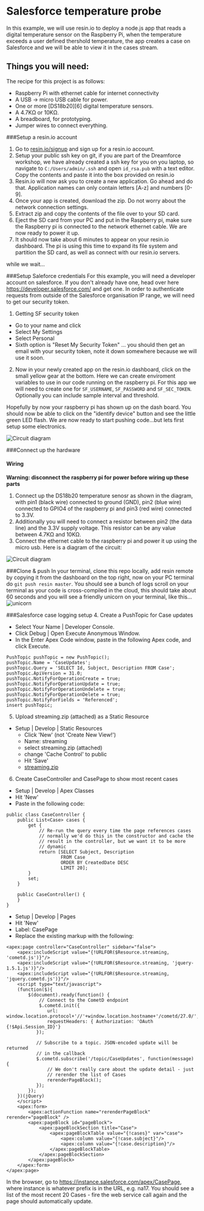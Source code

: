 # Salesforce temperature probe
In this example, we will use resin.io to deploy a node.js app that reads a digital temperature sensor on the Raspberry Pi, when the temperature exceeds a user defined thershold temperature, the app creates a case on Salesforce and we will be able to view it in the cases stream.

## Things you will need:

The recipe for this project is as follows:

* Raspberry Pi with ethernet cable for internet connectivity 
* A USB -> micro USB cable for power.
* One or more [DS18b20][6] digital temperature sensors.
* A 4.7KΩ or 10KΩ.
* A breadboard, for prototyping.
* Jumper wires to connect everything.

###Setup a resin.io account
1. Go to [resin.io/signup](https://alpha.resin.io/signup) and sign up for a resin.io account.
1. Setup your public ssh key on git, if you are part of the Dreamforce workshop, we have already created a ssh key for you on you laptop, so navigate to `C:/Users/admin/.ssh` and open `id_rsa.pub` with a text editor. Copy the contents and paste it into the box provided on resin.io
2. Resin.io will now ask you to create a new application. Go ahead and do that. Application names can only contain letters [A-z] and numbers [0-9].
3. Once your app is created, download the zip. Do not worry about the network connection settings.
4. Extract zip and copy the contents of the file over to your SD card.
5. Eject the SD card from your PC and put in the Raspberry pi, make sure the Raspberry pi is connected to the network ethernet cable. We are now ready to power it up.
6. It should now take about 6 minutes to appear on your resin.io dashboard. The pi is using this time to expand its file system and partition the SD card, as well as connect with our resin.io servers.

while we wait...

###Setup Saleforce credentials
For this example, you will need a developer account on salesforce. If you don't already have one, head over here https://developer.salesforce.com/ and get one.
In order to authenticate requests from outside of the Salesforce organisation IP range, we will need to get our security token.
1. Getting SF security token
 + Go to your name and click
 + Select My Settings
 + Select Personal
 + Sixth option is "Reset My Security Token"
... you should then get an email with your security token, note it down somewhere because we will use it soon.

2. Now in your newly created app on the resin.io dashboard, click on the small yellow gear at the bottom. Here we can create enviroment variables to use in our code running on the raspberry pi. For this app we will need to create one for `SF_USERNAME`, `SF_PASSWORD` and `SF_SEC_TOKEN`. Optionally you can include sample interval and threshold.

Hopefully by now your raspberry pi has shown up on the dash board. You should now be able to click on the "identify device" button and see the little green LED flash. We are now ready to start pushing code...but lets first setup some electronics.

![Circuit diagram](/docs/images/env_vars.png)

###Connect up the hardware
#### Wiring

**Warning: disconnect the raspberry pi for power before wiring up these parts**

1. Connect up the DS18b20 temperature senosr as shown in the diagram, with pin1 (black wire) connected to ground (GND), pin2 (blue wire) connected to GPIO4 of the raspberry pi and pin3 (red wire) connected to 3.3V. 
1. Additionally you will need to connect a resistor between pin2 (the data line) and the 3.3V supply voltage. This resistor can be any value between 4.7KΩ and 10KΩ.
1. Connect the ethernet cable to the raspberry pi and power it up using the micro usb.
Here is a diagram of the circuit:

![Circuit diagram](/docs/images/diagram.png)


###Clone & push
In your terminal, clone this repo locally, add resin remote by copying it from the dashboard on the top right, now on your PC terminal do `git push resin master`.
You should see a bunch of logs scroll on your terminal as your code is cross-compiled in the cloud, this should take about 60 seconds and you will see a friendly unicorn on your terminal, like this...
![unicorn](/docs/images/unicorn.png)


###Salesforce case logging setup
4. Create a PushTopic for Case updates

 - Select Your Name | Developer Console.
 - Click Debug | Open Execute Anonymous Window.
 - In the Enter Apex Code window, paste in the following Apex code, and click Execute.

```
PushTopic pushTopic = new PushTopic();
pushTopic.Name = 'CaseUpdates';
pushTopic.Query = 'SELECT Id, Subject, Description FROM Case';
pushTopic.ApiVersion = 31.0;
pushTopic.NotifyForOperationCreate = true;
pushTopic.NotifyForOperationUpdate = true;
pushTopic.NotifyForOperationUndelete = true;
pushTopic.NotifyForOperationDelete = true;
pushTopic.NotifyForFields = 'Referenced';
insert pushTopic;
```

5. Upload streaming.zip (attached) as a Static Resource
 - Setup | Develop | Static Resources
   - Click 'New' (not 'Create New View!')
   - Name: streaming
   - select streaming.zip (attached)
   - change 'Cache Control' to public
   - Hit 'Save'
   - [streaming.zip](https://dl.dropboxusercontent.com/u/9795699/streaming.zip "streaming.zip") 

6. Create CaseController and CasePage to show most recent cases
 - Setup | Develop | Apex Classes
 - Hit 'New'
 - Paste in the following code:

```
public class CaseController {
    public List<Case> cases {
        get {
            // Re-run the query every time the page references cases
            // normally we'd do this in the constructor and cache the
            // result in the controller, but we want it to be more
            // dynamic
            return [SELECT Subject, Description 
                    FROM Case
                    ORDER BY CreatedDate DESC
                    LIMIT 20];
        } 
        set;
    }
    
    public CaseController() {
    }
}
```

 - Setup | Develop | Pages
 - Hit 'New'
 - Label: CasePage
 - Replace the existing markup with the following:

```
<apex:page controller="CaseController" sidebar="false">
    <apex:includeScript value="{!URLFOR($Resource.streaming, 'cometd.js')}"/>
    <apex:includeScript value="{!URLFOR($Resource.streaming, 'jquery-1.5.1.js')}"/>
    <apex:includeScript value="{!URLFOR($Resource.streaming, 'jquery.cometd.js')}"/>
    <script type="text/javascript">
    (function($){
        $(document).ready(function() {
            // Connect to the CometD endpoint
            $.cometd.init({
               url: window.location.protocol+'//'+window.location.hostname+'/cometd/27.0/',
               requestHeaders: { Authorization: 'OAuth {!$Api.Session_ID}'}
           });

           // Subscribe to a topic. JSON-encoded update will be returned
           // in the callback
           $.cometd.subscribe('/topic/CaseUpdates', function(message) {
               // We don't really care about the update detail - just
               // rerender the list of Cases
               rerenderPageBlock();
           });
        });
    })(jQuery)
    </script>
    <apex:form>
        <apex:actionFunction name="rerenderPageBlock" rerender="pageBlock" />
        <apex:pageBlock id="pageBlock">
            <apex:pageBlockSection title="Case">
                <apex:pageBlockTable value="{!cases}" var="case">
                    <apex:column value="{!case.subject}"/>
                    <apex:column value="{!case.description}"/>
                </apex:pageBlockTable>
            </apex:pageBlockSection>
        </apex:pageBlock>
    </apex:form>
</apex:page>
```

In the browser, go to https://instance.salesforce.com/apex/CasePage, where instance is whatever prefix is in the URL, e.g. na17. You should see a list of the most recent 20 Cases - fire the web service call again and the page should automatically update.
